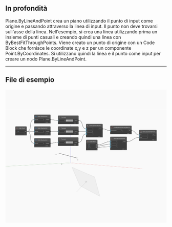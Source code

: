## In profondità
Plane.ByLineAndPoint crea un piano utilizzando il punto di input come origine e passando attraverso la linea di input. Il punto non deve trovarsi sull'asse della linea. Nell'esempio, si crea una linea utilizzando prima un insieme di punti casuali e creando quindi una linea con ByBestFitThroughPoints. Viene creato un punto di origine con un Code Block che fornisce le coordinate x,y e z per un componente Point.ByCoordinates. Si utilizzano quindi la linea e il punto come input per creare un nodo Plane.ByLineAndPoint.
___
## File di esempio

![ByLineAndPoint](./Autodesk.DesignScript.Geometry.Plane.ByLineAndPoint_img.jpg)

